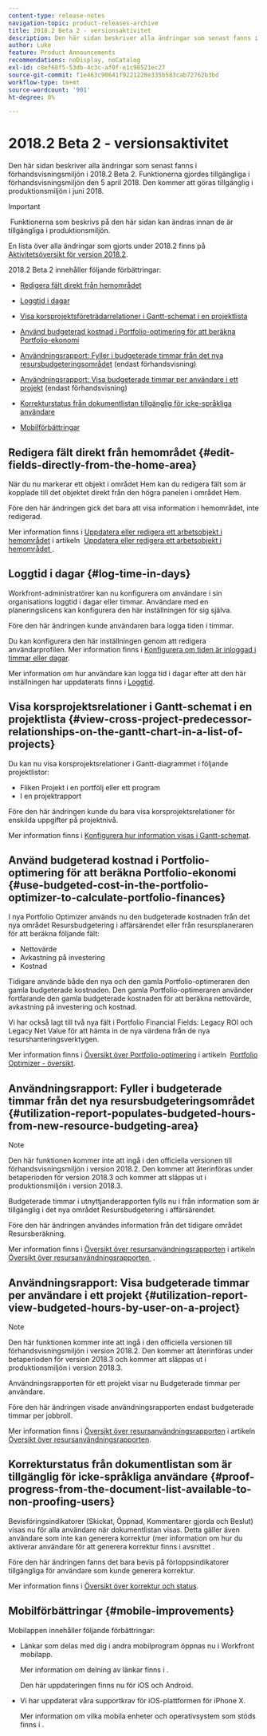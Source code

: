 ```yaml
---
content-type: release-notes
navigation-topic: product-releases-archive
title: 2018.2 Beta 2 - versionsaktivitet
description: Den här sidan beskriver alla ändringar som senast fanns i förhandsvisningsmiljön i 2018.2 Beta 2. Funktionerna gjordes tillgängliga i förhandsvisningsmiljön den 5 april 2018. Den kommer att göras tillgänglig i produktionsmiljön i juni 2018.
author: Luke
feature: Product Announcements
recommendations: noDisplay, noCatalog
exl-id: c8ef68f5-53db-4c3c-af0f-e1c98521ec27
source-git-commit: f1e463c90641f9221228e335b583cab72762b3bd
workflow-type: tm+mt
source-wordcount: '901'
ht-degree: 0%

---
```


# 2018.2 Beta 2 - versionsaktivitet

Den här sidan beskriver alla ändringar som senast fanns i förhandsvisningsmiljön i 2018.2 Beta 2. Funktionerna gjordes tillgängliga i förhandsvisningsmiljön den 5 april 2018. Den kommer att göras tillgänglig i produktionsmiljön i juni 2018.

>[!IMPORTANT]
>
> Funktionerna som beskrivs på den här sidan kan ändras innan de är tillgängliga i produktionsmiljön.

En lista över alla ändringar som gjorts under 2018.2 finns på  [Aktivitetsöversikt för version 2018.2](../../../../product-announcements/product-releases/quarterly-release-archive/2018.2-release-activity/2018-2-release-activity-overview.md).

2018.2 Beta 2 innehåller följande förbättringar:

* [Redigera fält direkt från hemområdet](#edit-fields-directly-from-the-home-area)
* [Loggtid i dagar](#log-time-in-days)
* [Visa korsprojektsföreträdarrelationer i Gantt-schemat i en projektlista](#view-cross-project-predecessor-relationships-on-the-gantt-chart-in-a-list-of-projects)
* [Använd budgeterad kostnad i Portfolio-optimering för att beräkna Portfolio-ekonomi](#use-budgeted-cost-in-the-portfolio-optimizer-to-calculate-portfolio-finances)
* [Användningsrapport: Fyller i budgeterade timmar från det nya resursbudgeteringsområdet](#utilization-report-populates-budgeted-hours-from-new-resource-budgeting-area) (endast förhandsvisning)

* [Användningsrapport: Visa budgeterade timmar per användare i ett projekt](#utilization-report-view-budgeted-hours-by-user-on-a-project) (endast förhandsvisning)

* [Korrekturstatus från dokumentlistan tillgänglig för icke-språkliga användare](#proof-progress-from-the-document-list-available-to-non-proofing-users)
* [Mobilförbättringar](#mobile-improvements)

## Redigera fält direkt från hemområdet {#edit-fields-directly-from-the-home-area}

När du nu markerar ett objekt i området Hem kan du redigera fält som är kopplade till det objektet direkt från den högra panelen i området Hem. 

Före den här ändringen gick det bara att visa information i hemområdet, inte redigerad.

Mer information finns i [Uppdatera eller redigera ett arbetsobjekt i hemområdet](../../../../workfront-basics/using-home/using-the-home-area/update-and-edit-work-item-home.md) i artikeln  [Uppdatera eller redigera ett arbetsobjekt i hemområdet &#x200B;](../../../../workfront-basics/using-home/using-the-home-area/update-and-edit-work-item-home.md).

## Loggtid i dagar {#log-time-in-days}

Workfront-administratörer kan nu konfigurera om användare i sin organisations loggtid i dagar eller timmar. Användare med en planeringslicens kan konfigurera den här inställningen för sig själva.

Före den här ändringen kunde användaren bara logga tiden i timmar.

Du kan konfigurera den här inställningen genom att redigera användarprofilen. Mer information finns i [Konfigurera om tiden är inloggad i timmar eller dagar](../../../../timesheets/config-timesheet-prefs/config-time-logged-hrs-days.md).

Mer information om hur användare kan logga tid i dagar efter att den här inställningen har uppdaterats finns i [Loggtid](../../../../timesheets/create-and-manage-timesheets/log-time.md).

## Visa korsprojektsrelationer i Gantt-schemat i en projektlista {#view-cross-project-predecessor-relationships-on-the-gantt-chart-in-a-list-of-projects}

Du kan nu visa korsprojektsrelationer i Gantt-diagrammet i följande projektlistor:

* Fliken Projekt i en portfölj eller ett program
* I en projektrapport

Före den här ändringen kunde du bara visa korsprojektsrelationer för enskilda uppgifter på projektnivå.

Mer information finns i [Konfigurera hur information visas i Gantt-schemat](../../../../manage-work/gantt-chart/use-the-gantt-chart/configure-info-on-gantt-chart.md). 

## Använd budgeterad kostnad i Portfolio-optimering för att beräkna Portfolio-ekonomi {#use-budgeted-cost-in-the-portfolio-optimizer-to-calculate-portfolio-finances}

I nya Portfolio Optimizer används nu den budgeterade kostnaden från det nya området Resursbudgetering i affärsärendet eller från resursplaneraren för att beräkna följande fält:

* Nettovärde
* Avkastning på investering
* Kostnad

Tidigare använde både den nya och den gamla Portfolio-optimeraren den gamla budgeterade kostnaden. Den gamla Portfolio-optimeraren använder fortfarande den gamla budgeterade kostnaden för att beräkna nettovärde, avkastning på investering och kostnad.

Vi har också lagt till två nya fält i Portfolio Financial Fields: Legacy ROI och Legacy Net Value för att hämta in de nya värdena från de nya resurshanteringsverktygen.

Mer information finns i [Översikt över Portfolio-optimering](../../../../manage-work/portfolios/portfolio-optimizer/portfolio-optimizer-overview.md) i artikeln  [Portfolio Optimizer - översikt](../../../../manage-work/portfolios/portfolio-optimizer/portfolio-optimizer-overview.md).

## Användningsrapport: Fyller i budgeterade timmar från det nya resursbudgeteringsområdet {#utilization-report-populates-budgeted-hours-from-new-resource-budgeting-area}

>[!NOTE]
>
>Den här funktionen kommer inte att ingå i den officiella versionen till förhandsvisningsmiljön i version 2018.2. Den kommer att återinföras under betaperioden för version 2018.3 och kommer att släppas ut i produktionsmiljön i version 2018.3. 

Budgeterade timmar i utnyttjanderapporten fylls nu i från information som är tillgänglig i det nya området Resursbudgetering i affärsärendet.

Före den här ändringen användes information från det tidigare området Resursberäkning.

Mer information finns i [Översikt över resursanvändningsrapporten](../../../../reports-and-dashboards/reports/using-built-in-reports/resource-utilization-report.md) i artikeln  [Översikt över resursanvändningsrapporten &#x200B;](../../../../reports-and-dashboards/reports/using-built-in-reports/resource-utilization-report.md) .

## Användningsrapport: Visa budgeterade timmar per användare i ett projekt {#utilization-report-view-budgeted-hours-by-user-on-a-project}

>[!NOTE]
>
>Den här funktionen kommer inte att ingå i den officiella versionen till förhandsvisningsmiljön i version 2018.2. Den kommer att återinföras under betaperioden för version 2018.3 och kommer att släppas ut i produktionsmiljön i version 2018.3. 

Användningsrapporten för ett projekt visar nu Budgeterade timmar per användare.

Före den här ändringen visade användningsrapporten endast budgeterade timmar per jobbroll. 

Mer information finns i [Översikt över resursanvändningsrapporten](../../../../reports-and-dashboards/reports/using-built-in-reports/resource-utilization-report.md) i artikeln [Översikt över resursanvändningsrapporten](../../../../reports-and-dashboards/reports/using-built-in-reports/resource-utilization-report.md).

## Korrekturstatus från dokumentlistan som är tillgänglig för icke-språkliga användare {#proof-progress-from-the-document-list-available-to-non-proofing-users}

Bevisföringsindikatorer (Skickat, Öppnad, Kommentarer gjorda och Beslut) visas nu för alla användare när dokumentlistan visas. Detta gäller även användare som inte kan generera korrektur (mer information om hur du aktiverar användare för att generera korrektur finns i avsnittet .

Före den här ändringen fanns det bara bevis på förloppsindikatorer tillgängliga för användare som kunde generera korrektur.

Mer information finns i [Översikt över korrektur och status](../../../../review-and-approve-work/proofing/proofing-overview/view-progress-status-proof.md).

## Mobilförbättringar {#mobile-improvements}

Mobilappen innehåller följande förbättringar:

* Länkar som delas med dig i andra mobilprogram öppnas nu i Workfront mobilapp.

  Mer information om delning av länkar finns i .

  Den här uppdateringen finns nu för iOS och Android.

* Vi har uppdaterat våra supportkrav för iOS-plattformen för iPhone X.

  Mer information om vilka mobila enheter och operativsystem som stöds finns i . 

